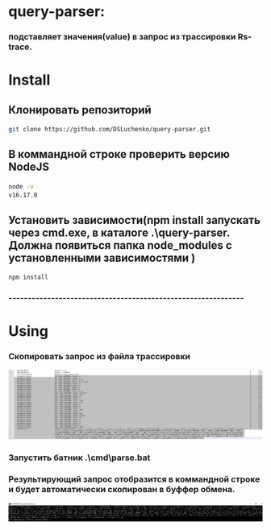 # query-parser: 
### подставляет значения(value) в запрос из трассировки Rs-trace.

# Install
## Клонировать репозиторий
```sh
git clone https://github.com/DSLuchenko/query-parser.git
```
## В коммандной строке проверить версию NodeJS 
```sh
node -v
v16.17.0
```
## Установить зависимости(npm install запускать через cmd.exe, в каталоге .\\query-parser. Должна появиться папка node_modules с установленными зависимостями )
```sh
npm install
```

### -------------------------------------------------------------

# Using
### Скопировать запрос из файла трассировки
<p align='center'>
<img src='https://github.com/DSLuchenko/query-parser/blob/main/img/1.jpg?raw=true' width='1280' alt='Build errors'>
</p>

### Запустить батник .\cmd\parse.bat

### Результирующий запрос отобразится в коммандной строке и будет автоматически скопирован в буффер обмена.
<p align='center'>
<img src='https://github.com/DSLuchenko/query-parser/blob/main/img/2.jpg?raw=true' width='1280' alt='Build errors'>
</p>








